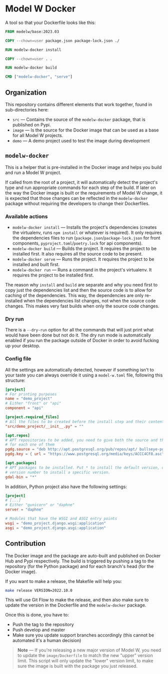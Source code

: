 # Model W Docker

A tool so that your Dockerfile looks like this:

```Dockerfile
FROM modelw/base:2023.03

COPY --chown=user package.json package-lock.json ./

RUN modelw-docker install

COPY --chown=user . .

RUN modelw-docker build

CMD ["modelw-docker", "serve"]
```

## Organization

This repository contains different elements that work together, found in
sub-directories here:

-   `src` &mdash; Contains the source of the `modelw-docker` package, that is
    published on Pypi.
-   `image` &mdash; Is the source for the Docker image that can be used as a
    base for all Model&nbsp;W projects.
-   `demo` &mdash; A demo project used to test the image during development

## `modelw-docker`

This is a helper that is pre-installed in the Docker image and helps you build
and run a Model&nbsp;W project.

If called from the root of a project, it will automatically detect the project's
type and run appropriate commands for each step of the build. If later on the
way the Docker image is built or the requirements of Model&nbsp;W change, it is
expected that those changes can be reflected in the `modelw-docker` package
without requiring the developers to change their Dockerfiles.

### Available actions

-   `modelw-docker install` &mdash; Installs the project's dependencies (creates
    the virtualenv, runs `npm install` or whatever is required). It only
    requires the dependencies files to run (`package.json`/`package-lock.json`
    for front components, `pyproject.toml`/`poetry.lock` for api components).
-   `modelw-docker build` &mdash; Builds the project. It requires the project to
    be installed first. It also requires all the source code to be present.
-   `modelw-docker serve` &mdash; Runs the project. It requires the project to
    be installed and built first.
-   `modelw-docker run` &mdash; Runs a command in the project's virtualenv. It
    requires the project to be installed first.

The reason why `install` and `build` are separate and why you need first to copy
just the dependencies list and then the source code is to allow for caching of
the dependencies. This way, the dependencies are only re-installed when the
dependencies list changes, not when the source code changes. This makes very
fast builds when only the source code changes.

### Dry run

There is a `--dry-run` option for all the commands that will just print what
would have been done but not do it. The dry run mode is automatically enabled if
you run the package outside of Docker in order to avoid fucking up your desktop.

### Config file

All the settings are automatically detected, however if something isn't to your
taste you can always override it using a `model-w.toml` file, following this
structure:

```toml
[project]
# For printing purposes
name = "demo_project"
# Either "front" or "api"
component = "api"

[project.required_files]
# All the files to be created before the install step and their content
"src/demo_project/__init__.py" = ""

[apt.repos]
# APT repositories to be added, you need to give both the source and the key
# for each one of them
pgdg.source = "deb http://apt.postgresql.org/pub/repos/apt/ bullseye-pgdg main"
pgdg.key = { url = "https://www.postgresql.org/media/keys/ACCC4CF8.asc" }

[apt.packages]
# APT packages to be installed. Put * to install the default version, or a
# version number to install a specific version.
gdal-bin = "*"
```

In addition, Python project also have the following settings:

```toml
[project]
# [...]
# Either "gunicorn" or "daphne"
server = "daphne"

# Modules that have the WSGI and ASGI entry points
wsgi = "demo_project.django.wsgi:application"
asgi = "demo_project.django.asgi:application"
```

## Contribution

The Docker image and the package are auto-built and published on Docker Hub and
Pypi respectively. The build is triggered by pushing a tag to the repository
(for the Python package) and for each branch's head (for the Docker image).

If you want to make a release, the Makefile will help you:

```bash
make release VERSION=2022.10.0
```

This will use Git Flow to make the release, and then also make sure to update
the version in the Dockerfile and the `modelw-docker` package.

Once this is done, you have to:

-   Push the tag to the repository
-   Push develop and master
-   Make sure you update support branches accordingly (this cannot be automated
    it's a human decision)

> **Note** &mdash; If you're releasing a new major version of Model&nbsp;W, you
> need to update the `image/Dockerfile` to match the new "upper" version limit.
> This script will only update the "lower" version limit, to make sure the image
> is built with the package you just released.
